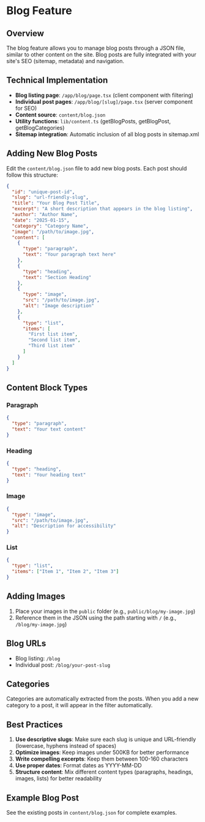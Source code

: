 # Blog Feature

## Overview
The blog feature allows you to manage blog posts through a JSON file, similar to other content on the site. Blog posts are fully integrated with your site's SEO (sitemap, metadata) and navigation.

## Technical Implementation
- **Blog listing page**: `/app/blog/page.tsx` (client component with filtering)
- **Individual post pages**: `/app/blog/[slug]/page.tsx` (server component for SEO)
- **Content source**: `content/blog.json`
- **Utility functions**: `lib/content.ts` (getBlogPosts, getBlogPost, getBlogCategories)
- **Sitemap integration**: Automatic inclusion of all blog posts in sitemap.xml

## Adding New Blog Posts

Edit the `content/blog.json` file to add new blog posts. Each post should follow this structure:

```json
{
  "id": "unique-post-id",
  "slug": "url-friendly-slug",
  "title": "Your Blog Post Title",
  "excerpt": "A short description that appears in the blog listing",
  "author": "Author Name",
  "date": "2025-01-15",
  "category": "Category Name",
  "image": "/path/to/image.jpg",
  "content": [
    {
      "type": "paragraph",
      "text": "Your paragraph text here"
    },
    {
      "type": "heading",
      "text": "Section Heading"
    },
    {
      "type": "image",
      "src": "/path/to/image.jpg",
      "alt": "Image description"
    },
    {
      "type": "list",
      "items": [
        "First list item",
        "Second list item",
        "Third list item"
      ]
    }
  ]
}
```

## Content Block Types

### Paragraph
```json
{
  "type": "paragraph",
  "text": "Your text content"
}
```

### Heading
```json
{
  "type": "heading",
  "text": "Your heading text"
}
```

### Image
```json
{
  "type": "image",
  "src": "/path/to/image.jpg",
  "alt": "Description for accessibility"
}
```

### List
```json
{
  "type": "list",
  "items": ["Item 1", "Item 2", "Item 3"]
}
```

## Adding Images

1. Place your images in the `public` folder (e.g., `public/blog/my-image.jpg`)
2. Reference them in the JSON using the path starting with `/` (e.g., `/blog/my-image.jpg`)

## Blog URLs

- Blog listing: `/blog`
- Individual post: `/blog/your-post-slug`

## Categories

Categories are automatically extracted from the posts. When you add a new category to a post, it will appear in the filter automatically.

## Best Practices

1. **Use descriptive slugs**: Make sure each slug is unique and URL-friendly (lowercase, hyphens instead of spaces)
2. **Optimize images**: Keep images under 500KB for better performance
3. **Write compelling excerpts**: Keep them between 100-160 characters
4. **Use proper dates**: Format dates as YYYY-MM-DD
5. **Structure content**: Mix different content types (paragraphs, headings, images, lists) for better readability

## Example Blog Post

See the existing posts in `content/blog.json` for complete examples.
